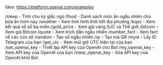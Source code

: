 Idea: https://platform.openai.com/examples

/sleep - Tính chu kỳ giấc ngủ
/food - Danh sách món ăn ngẫu nhiên cho bữa ăn hôm nay
/weather - Xem tình hình thời tiết địa phương
/kqxs - Xem kết quả xổ số ba miền
/gold_price - Xem giá vàng SJC và Thế giới
/bitcoin - Xem giá Bitcoin
/quote - Xem trích dẫn ngẫu nhiên
/number_fact - Xem fact về các con số
/random - Tạo số ngẫu nhiên
/qr - Tạo mã QR
/myid - Lấy ID Telegram của bạn
/get_utc - Xem múi giờ UTC hiện tại của bạn
/set_openai_key - Thiết lập API key của OpenAI cho Bot
/my_openai_key - Xem API key của OpenAI của bạn
/clear_openai_key - Xóa API key của OpenAI khỏi Bot
